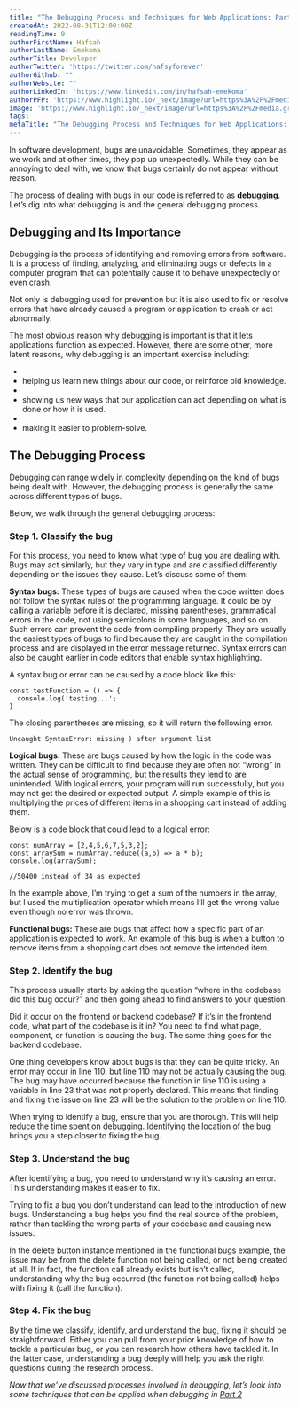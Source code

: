 ```yaml
---
title: "The Debugging Process and Techniques for Web Applications: Part 1/2"
createdAt: 2022-08-31T12:00:00Z
readingTime: 9
authorFirstName: Hafsah
authorLastName: Emekoma
authorTitle: Developer
authorTwitter: 'https://twitter.com/hafsyforever'
authorGithub: ""
authorWebsite: ""
authorLinkedIn: 'https://www.linkedin.com/in/hafsah-emekoma'
authorPFP: 'https://www.highlight.io/_next/image?url=https%3A%2F%2Fmedia.graphassets.com%2FtHG3smBLQYyXHztGDKYl&w=3840&q=75'
image: 'https://www.highlight.io/_next/image?url=https%3A%2F%2Fmedia.graphassets.com%2F6c7wrEm9R2G60dPV0zfN&w=3840&q=75'
tags: 
metaTitle: "The Debugging Process and Techniques for Web Applications: Part 1/2"
---
```


In software development, bugs are unavoidable. Sometimes, they appear as we work and at other times, they pop up unexpectedly. While they can be annoying to deal with, we know that bugs certainly do not appear without reason.

The process of dealing with bugs in our code is referred to as **debugging**. Let’s dig into what debugging is and the general debugging process.

## **Debugging and Its Importance**

Debugging is the process of identifying and removing errors from software. It is a process of finding, analyzing, and eliminating bugs or defects in a computer program that can potentially cause it to behave unexpectedly or even crash.

Not only is debugging used for prevention but it is also used to fix or resolve errors that have already caused a program or application to crash or act abnormally.

The most obvious reason why debugging is important is that it lets applications function as expected. However, there are some other, more latent reasons, why debugging is an important exercise including:

-
-   helping us learn new things about our code, or reinforce old knowledge.
-
-   showing us new ways that our application can act depending on what is done or how it is used.
-
-   making it easier to problem-solve.

<BlogCallToAction />

## **The Debugging Process**

Debugging can range widely in complexity depending on the kind of bugs being dealt with. However, the debugging process is generally the same across different types of bugs.

Below, we walk through the general debugging process:

### **Step 1. Classify the bug**

For this process, you need to know what type of bug you are dealing with. Bugs may act similarly, but they vary in type and are classified differently depending on the issues they cause. Let’s discuss some of them:

**Syntax bugs:** These types of bugs are caused when the code written does not follow the syntax rules of the programming language. It could be by calling a variable before it is declared, missing parentheses, grammatical errors in the code, not using semicolons in some languages, and so on. Such errors can prevent the code from compiling properly. They are usually the easiest types of bugs to find because they are caught in the compilation process and are displayed in the error message returned. Syntax errors can also be caught earlier in code editors that enable syntax highlighting.

A syntax bug or error can be caused by a code block like this:
```
const testFunction = () => {
  console.log('testing...';
}
```
The closing parentheses are missing, so it will return the following error.
```
Uncaught SyntaxError: missing ) after argument list
```
**Logical bugs:** These are bugs caused by how the logic in the code was written. They can be difficult to find because they are often not “wrong” in the actual sense of programming, but the results they lend to are unintended. With logical errors, your program will run successfully, but you may not get the desired or expected output. A simple example of this is multiplying the prices of different items in a shopping cart instead of adding them.

Below is a code block that could lead to a logical error:

```
const numArray = [2,4,5,6,7,5,3,2];
const arraySum = numArray.reduce((a,b) => a * b);
console.log(arraySum);

//50400 instead of 34 as expected
```
In the example above, I’m trying to get a sum of the numbers in the array, but I used the multiplication operator which means I’ll get the wrong value even though no error was thrown.

**Functional bugs:** These are bugs that affect how a specific part of an application is expected to work. An example of this bug is when a button to remove items from a shopping cart does not remove the intended item.

### **Step 2. Identify the bug**

This process usually starts by asking the question “where in the codebase did this bug occur?” and then going ahead to find answers to your question.

Did it occur on the frontend or backend codebase? If it’s in the frontend code, what part of the codebase is it in? You need to find what page, component, or function is causing the bug. The same thing goes for the backend codebase.

One thing developers know about bugs is that they can be quite tricky. An error may occur in line 110, but line 110 may not be actually causing the bug. The bug may have occurred because the function in line 110 is using a variable in line 23 that was not properly declared. This means that finding and fixing the issue on line 23 will be the solution to the problem on line 110.

When trying to identify a bug, ensure that you are thorough. This will help reduce the time spent on debugging. Identifying the location of the bug brings you a step closer to fixing the bug.

### **Step 3. Understand the bug**

After identifying a bug, you need to understand why it’s causing an error. This understanding makes it easier to fix.

Trying to fix a bug you don’t understand can lead to the introduction of new bugs. Understanding a bug helps you find the real source of the problem, rather than tackling the wrong parts of your codebase and causing new issues.

In the delete button instance mentioned in the functional bugs example, the issue may be from the delete function not being called, or not being created at all. If in fact, the function call already exists but isn’t called, understanding why the bug occurred (the function not being called) helps with fixing it (call the function).

### **Step 4. Fix the bug**

By the time we classify, identify, and understand the bug, fixing it should be straightforward. Either you can pull from your prior knowledge of how to tackle a particular bug, or you can research how others have tackled it. In the latter case, understanding a bug deeply will help you ask the right questions during the research process.

_Now that we’ve discussed processes involved in debugging, let’s look into some techniques that can be applied when debugging in [_Part 2_](https://www.highlight.io/blog/the-debugging-process-and-techniques-for-web-applications-part-2-2 "https://www.highlight.io/blog/the-debugging-process-and-techniques-for-web-applications-part-2-2")_
